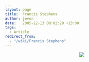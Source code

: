 ```yaml
---
layout: page
title:  Francis Stephens
author: jevon
date:   2005-12-13 08:02:28 +13:00
tags:
  - Article
redirect_from:
  - "/wiki/Francis Stephens"
---
```


<center><img src="http://www.sharlot.org/archives/rosegarden/images/FRANCIS%20VIRGINIA%20WINGFIELD%20STEPHENS.jpg" class="photo"></center>
